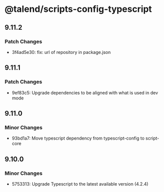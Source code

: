 # @talend/scripts-config-typescript

## 9.11.2

### Patch Changes

- 3f4ad5e30: fix: url of repository in package.json

## 9.11.1

### Patch Changes

- 9ef83c5: Upgrade dependencies to be aligned with what is used in dev mode

## 9.11.0

### Minor Changes

- 93bd1a7: Move typescript dependency from typescript-config to script-core

## 9.10.0

### Minor Changes

- 5753313: Upgrade Typescript to the latest available version (4.2.4)
